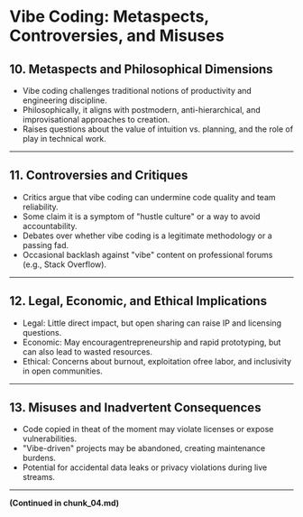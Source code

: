 # Vibe Coding: Metaspects, Controversies, and Misuses

## 10. Metaspects and Philosophical Dimensions
- Vibe coding challenges traditional notions of productivity and engineering discipline.
- Philosophically, it aligns with postmodern, anti-hierarchical, and improvisational approaches to creation.
- Raises questions about the value of intuition vs. planning, and the role of play in technical work.

---

## 11. Controversies and Critiques
- Critics argue that vibe coding can undermine code quality and team reliability.
- Some claim it is a symptom of "hustle culture" or a way to avoid accountability.
- Debates over whether vibe coding is a legitimate methodology or a passing fad.
- Occasional backlash against "vibe" content on professional forums (e.g., Stack Overflow).

---

## 12. Legal, Economic, and Ethical Implications
- Legal: Little direct impact, but open sharing can raise IP and licensing questions.
- Economic: May encouragentrepreneurship and rapid prototyping, but can also lead to wasted resources.
- Ethical: Concerns about burnout, exploitation ofree labor, and inclusivity in open communities.

---

## 13. Misuses and Inadvertent Consequences
- Code copied in theat of the moment may violate licenses or expose vulnerabilities.
- "Vibe-driven" projects may be abandoned, creating maintenance burdens.
- Potential for accidental data leaks or privacy violations during live streams.

---

**(Continued in chunk_04.md)**



